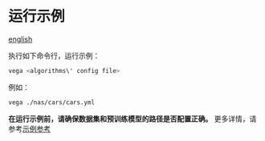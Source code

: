 # 运行示例

[english](./README.en.md)

执行如下命令行，运行示例：

```bash
vega <algorithms\' config file>
```

例如：

```bash
vega ./nas/cars/cars.yml
```

**在运行示例前，请确保数据集和预训练模型的路径是否配置正确。**
更多详情，请参考[示例参考](../docs/cn/user/examples.md)
